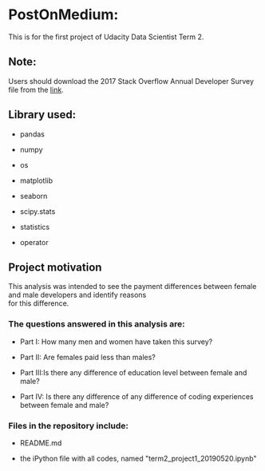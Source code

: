 # PostOnMedium: 
This is for the first project of Udacity Data Scientist Term 2.


## Note: 
Users should download the 2017 Stack Overflow Annual Developer Survey file from the [link](https://insights.stackoverflow.com/survey1).


## Library used:

- pandas

- numpy

- os

- matplotlib

- seaborn

- scipy.stats

- statistics

- operator



## Project motivation

This analysis was intended to see the payment differences between female and 
male developers and identify reasons<br />
for this difference.<br />


### The questions answered in this analysis are:

- Part I: How many men and women have taken this survey?

- Part II: Are females paid less than males?

- Part III:Is there any difference of education level between female and male?
- Part IV: Is there any difference of any difference of coding experiences between female and male?



### Files in the repository include:

- README.md 

- the iPython file with all codes, named "term2_project1_20190520.ipynb"
